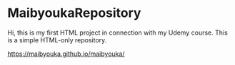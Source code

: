 # MaibyoukaRepository
Hi, this is my first HTML project in connection with my Udemy course. This is a simple HTML-only repository.

https://maibyouka.github.io/maibyouka/ 